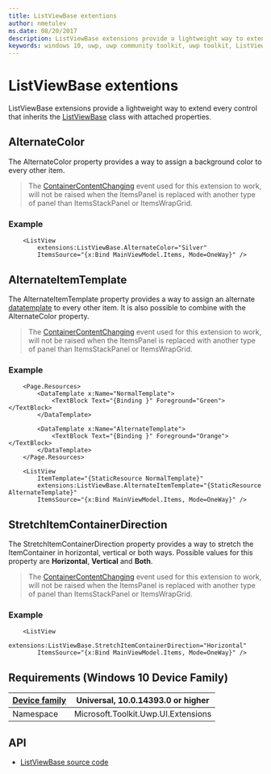 ```yaml
---
title: ListViewBase extentions
author: nmetulev
ms.date: 08/20/2017
description: ListViewBase extensions provide a lightweight way to extend every control that inherits the ListViewBase class with attached properties.
keywords: windows 10, uwp, uwp community toolkit, uwp toolkit, ListViewBase, extentions
---
```


# ListViewBase extentions

ListViewBase extensions provide a lightweight way to extend every control that inherits the <a href="https://docs.microsoft.com/uwp/api/windows.ui.xaml.controls.listviewbase" target="_blank">ListViewBase</a> class with attached properties.

## AlternateColor

The AlternateColor property provides a way to assign a background color to every other item.

> The <a href="https://docs.microsoft.com/uwp/api/windows.ui.xaml.controls.listviewbase#Windows_UI_Xaml_Controls_ListViewBase_ContainerContentChanging" target="_blank">ContainerContentChanging</a> event used for this extension to work, will not be raised when the ItemsPanel is replaced with another type of panel than ItemsStackPanel or ItemsWrapGrid. 

### Example

```xaml
    <ListView
        extensions:ListViewBase.AlternateColor="Silver"
        ItemsSource="{x:Bind MainViewModel.Items, Mode=OneWay}" />
```

## AlternateItemTemplate

The AlternateItemTemplate property provides a way to assign an alternate <a href="https://docs.microsoft.com/uwp/api/windows.ui.xaml.datatemplate" target="_blank">datatemplate</a> to every other item. It is also possible to combine with the AlternateColor property.

> The <a href="https://docs.microsoft.com/uwp/api/windows.ui.xaml.controls.listviewbase#Windows_UI_Xaml_Controls_ListViewBase_ContainerContentChanging" target="_blank">ContainerContentChanging</a> event used for this extension to work, will not be raised when the ItemsPanel is replaced with another type of panel than ItemsStackPanel or ItemsWrapGrid. 

### Example

```xaml
    <Page.Resources>
        <DataTemplate x:Name="NormalTemplate">
            <TextBlock Text="{Binding }" Foreground="Green"></TextBlock>
        </DataTemplate>
        
        <DataTemplate x:Name="AlternateTemplate">
            <TextBlock Text="{Binding }" Foreground="Orange"></TextBlock>
        </DataTemplate>
    </Page.Resources>

    <ListView
        ItemTemplate="{StaticResource NormalTemplate}"
        extensions:ListViewBase.AlternateItemTemplate="{StaticResource AlternateTemplate}"
        ItemsSource="{x:Bind MainViewModel.Items, Mode=OneWay}" />
```

## StretchItemContainerDirection

The StretchItemContainerDirection property provides a way to stretch the ItemContainer in horizontal, vertical or both ways. Possible values for this property are **Horizontal**, **Vertical** and **Both**.

> The <a href="https://docs.microsoft.com/uwp/api/windows.ui.xaml.controls.listviewbase#Windows_UI_Xaml_Controls_ListViewBase_ContainerContentChanging" target="_blank">ContainerContentChanging</a> event used for this extension to work, will not be raised when the ItemsPanel is replaced with another type of panel than ItemsStackPanel or ItemsWrapGrid. 

### Example

```xaml
    <ListView
        extensions:ListViewBase.StretchItemContainerDirection="Horizontal"
        ItemsSource="{x:Bind MainViewModel.Items, Mode=OneWay}" />
```

## Requirements (Windows 10 Device Family)

| [Device family](https://go.microsoft.com/fwlink/p/?LinkID=526370) | Universal, 10.0.14393.0 or higher |
| --- | --- |
| Namespace | Microsoft.Toolkit.Uwp.UI.Extensions |

## API

* [ListViewBase source code](https://github.com/Microsoft/UWPCommunityToolkit/blob/master/Microsoft.Toolkit.Uwp.UI/Extensions/ListViewBase)

